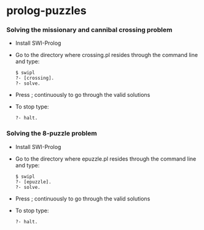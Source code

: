 
# prolog-puzzles

### Solving the missionary and cannibal crossing problem
 * Install SWI-Prolog
 * Go to the directory where crossing.pl resides through the command line and type:

       $ swipl
       ?- [crossing].
       ?- solve.

* Press ; continuously to go through the valid solutions
* To stop type:

      ?- halt.

### Solving the 8-puzzle problem
 * Install SWI-Prolog
 * Go to the directory where epuzzle.pl resides through the command line and type:

       $ swipl
       ?- [epuzzle].
       ?- solve.

* Press ; continuously to go through the valid solutions
* To stop type:

      ?- halt.

